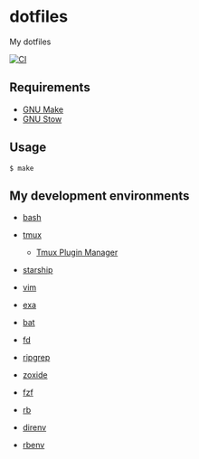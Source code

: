 # dotfiles
My dotfiles

[![CI](https://github.com/thara/dotfiles/actions/workflows/ci.yml/badge.svg)](https://github.com/thara/dotfiles/actions/workflows/ci.yml)

## Requirements

- [GNU Make](https://www.gnu.org/software/make/)
- [GNU Stow](https://www.gnu.org/software/stow/)

## Usage

```
$ make
```

## My development environments

- [bash](https://www.gnu.org/software/bash/)
- [tmux](https://github.com/tmux/tmux)
  - [Tmux Plugin Manager](https://github.com/tmux-plugins/tpm)
- [starship](https://github.com/starship/starship)

- [vim](https://www.vim.org/)

- [exa](https://github.com/ogham/exa)
- [bat](https://github.com/sharkdp/bat)
- [fd](https://github.com/sharkdp/fd)
- [ripgrep](https://github.com/BurntSushi/ripgrep)
- [zoxide](https://github.com/ajeetdsouza/zoxide)
- [fzf](https://github.com/junegunn/fzf)
- [rb](https://github.com/thisredone/rb)

- [direnv](https://direnv.net)
- [rbenv](https://github.com/rbenv/rbenv)
